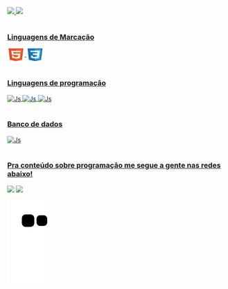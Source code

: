 <div>
  <a href="https://github.com/matxxs">
  <img height="180em" src="https://github-readme-stats.vercel.app/api?username=matxxs&show_icons=true&theme=dark&include_all_commits=true&count_private=true"/>
  <img height="180em" src="https://github-readme-stats.vercel.app/api/top-langs/?username=matxxs&layout=compact&langs_count=6&theme=dark"/>
</div>
    
<div style="display: inline_block"><br>
  <h3>Linguagens de Marcação </h3>
  <img align="center" alt="HTML" height="30" width="40" src="https://raw.githubusercontent.com/devicons/devicon/master/icons/html5/html5-original.svg">
  <img align="center" alt="CSS" height="30" width="40" src="https://raw.githubusercontent.com/devicons/devicon/master/icons/css3/css3-original.svg">
</div>

<div style="display: inline_block"><br>
  <h3>Linguagens de programação</h3>
  
  <img align="center" alt="Js" height="30" width="40"  src="https://cdn.jsdelivr.net/gh/devicons/devicon/icons/javascript/javascript-plain.svg" />
  <img align="center" alt="Js" height="30" width="40" src="https://cdn.jsdelivr.net/gh/devicons/devicon/icons/cplusplus/cplusplus-original.svg" />
  <img align="center" alt="Js" height="30" width="40" src="https://cdn.jsdelivr.net/gh/devicons/devicon/icons/php/php-original.svg" />
 
</div>

<div style="display: inline_block"><br>
  <h3>Banco de dados </h3>
  
  <img align="center" alt="Js" height="90" width="100" src="https://cdn.jsdelivr.net/gh/devicons/devicon/icons/mysql/mysql-original-wordmark.svg" />
</div>
 
 
 <br>
 
  ### Pra conteúdo sobre programação me segue a gente nas redes abaixo!
 
<div> 
  <a href="https://instagram.com/_matxxs_" target="_blank"><img src="https://img.shields.io/badge/-Instagram-%23E4405F?style=for-the-badge&logo=instagram&logoColor=white" target="_blank"></a>
  <a href = "mailto:matheusdossantosmoura64@gmail.com"><img src="https://img.shields.io/badge/-Gmail-%23333?style=for-the-badge&logo=gmail&logoColor=white" target="_blank"></a>
<!--   <a href="https://www.linkedin.com/in/ricardohdias" target="_blank"><img src="https://img.shields.io/badge/-LinkedIn-%230077B5?style=for-the-badge&logo=linkedin&logoColor=white" target="_blank"></a>  -->
 
  ![Snake animation](https://github.com/matxxs/matxxs/blob/output/github-contribution-grid-snake.svg)

</div>
